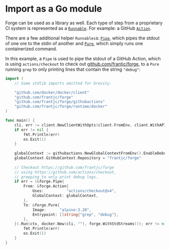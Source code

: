 # Import as a Go module

Forge can be used as a library as well. Each type of step from a proprietary CI system is represented as a [`Runnable`](https://github.com/frantjc/forge/blob/main/runnable.go). For example: a GitHub [`Action`](https://github.com/frantjc/forge/blob/main/action.go).

There are a few additional helper `Runnables`s: [`Pipe`](https://github.com/frantjc/forge/blob/main/pipe.go), which pipes the stdout of one ore to the stdin of another and [`Pure`](https://github.com/frantjc/forge/blob/main/ore/pure.go), which simply runs one containerized command.

In this example, a `Pipe` is used to pipe the stdout of a GitHub Action, which is using `actions/checkout` to check out [github.com/frantjc/forge](https://github.com/frantjc/forge), to a `Pure` running `grep` to only printing lines that contain the string `"debug"`:

```go
import (
	// Some stdlib imports omitted for brevity.

	"github.com/docker/docker/client"
	"github.com/frantjc/forge"
	"github.com/frantjc/forge/githubactions"
	"github.com/frantjc/forge/runtime/docker"
)

func main() {
	cli, err := client.NewClientWithOpts(client.FromEnv, client.WithAPIVersionNegotiation())
	if err != nil {
		fmt.Println(err)
		os.Exit(1)
	}
	
	globalContext := githubactions.NewGlobalContextFromEnv().EnableDebug()
	globalContext.GitHubContext.Repository = "frantjc/forge"
	
	// Checkout https://github.com/frantjc/forge
	// using https://github.com/actions/checkout,
	// grepping to only print debug logs.
	if err = (&forge.Pipe{
		From: &forge.Action{
			Uses:          "actions/checkout@v4",
			GlobalContext: globalContext,
		},
		To: &forge.Pure{
			Image:      "alpine:3.20",
			Entrypoint: []string{"grep", "debug"},
		},
	}).Run(ctx, docker.New(cli, ""), forge.WithStdStreams()); err != nil {
		fmt.Println(err)
		os.Exit(1)
	}
}
```
